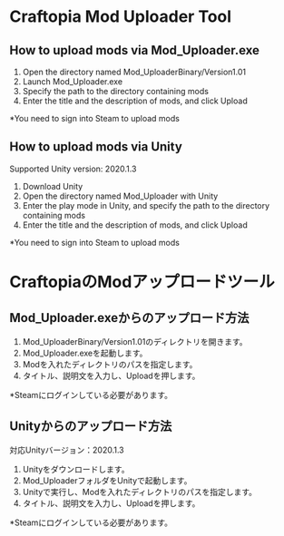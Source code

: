 # Craftopia Mod Uploader Tool
## How to upload mods via Mod_Uploader.exe
1. Open the directory named Mod_UploaderBinary/Version1.01
2. Launch Mod_Uploader.exe
3. Specify the path to the directory containing mods
4. Enter the title and the description of mods, and click Upload

*You need to sign into Steam to upload mods

## How to upload mods via Unity
Supported Unity version: 2020.1.3
1. Download Unity
2. Open the directory named Mod_Uploader with Unity
3. Enter the play mode in Unity, and specify the path to the directory containing mods
4. Enter the title and the description of mods, and click Upload

*You need to sign into Steam to upload mods

# CraftopiaのModアップロードツール
## Mod_Uploader.exeからのアップロード方法
1. Mod_UploaderBinary/Version1.01のディレクトリを開きます。
2. Mod_Uploader.exeを起動します。
3. Modを入れたディレクトリのパスを指定します。
4. タイトル、説明文を入力し、Uploadを押します。

*Steamにログインしている必要があります。

## Unityからのアップロード方法
対応Unityバージョン：2020.1.3
1. Unityをダウンロードします。
2. Mod_UploaderフォルダをUnityで起動します。
3. Unityで実行し、Modを入れたディレクトリのパスを指定します。
4. タイトル、説明文を入力し、Uploadを押します。

*Steamにログインしている必要があります。

